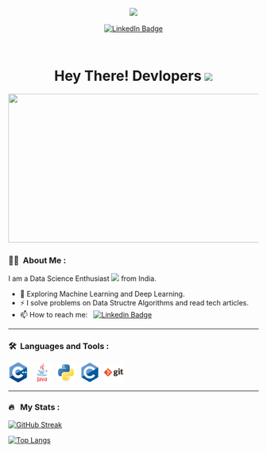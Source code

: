 <p align="center"><img src="https://giphy.com/gifs/scaler-official-cat-cats-coding-k0ijJhqrUP4T2EvmJ1/giphy.gif" width="100"/></p>
<p align="center">
<a href="https://www.linkedin.com/in/daniyal-iqbal-895908250/"><img src="https://img.shields.io/badge/LinkedIn-blue?style=for-the-badge&logo=linkedin&logoColor=white" alt="LinkedIn Badge"></a>
</p>

<p align="center"><img src="https://komarev.com/ghpvc/?username=daniyaal-14&style=flat-square&color=blue" alt=""></p>

<h1 align="center">Hey There! Devlopers <img src="https://media.giphy.com/media/hvRJCLFzcasrR4ia7z/giphy.gif" width="40"></h1>

<p align="center"><img src="https://media.giphy.com/media/dWesBcTLavkZuG35MI/giphy.gif" width="600" height="300"  /></p>

### :woman_technologist: &nbsp;About Me :

I am a Data Science Enthusiast <img src="https://media.giphy.com/media/WUlplcMpOCEmTGBtBW/giphy.gif" width="30"> from India.

- 🌱 Exploring Machine Learning and Deep Learning.
- ⚡ I solve problems on Data Structre Algorithms and read tech articles.
- 📫 How to reach me: &nbsp; [![Linkedin Badge](https://img.shields.io/badge/-daniyal-blue?style=flat&logo=Linkedin&logoColor=white)](https://www.linkedin.com/in/daniyal-iqbal-895908250)

---

### 🛠 &nbsp;Languages and Tools :

<p>
<img src="https://github.com/devicons/devicon/blob/master/icons/cplusplus/cplusplus-original.svg" title="C++" alt="C++" width="40" height="40"/>&nbsp;
<img src="https://github.com/devicons/devicon/blob/master/icons/java/java-original-wordmark.svg" title="Java" alt="Java" width="40" height="40"/>&nbsp;
<img src="https://github.com/devicons/devicon/blob/master/icons/python/python-original.svg" title="Python" alt="Python" width="40" height="40"/>&nbsp;
<img src="https://github.com/devicons/devicon/blob/master/icons/c/c-original.svg" title="C" alt="C" width="40" height="40"/>&nbsp;
<img src="https://github.com/devicons/devicon/blob/master/icons/git/git-original-wordmark.svg" title="Git" **alt="Git" width="40" height="40"/>&nbsp;
</p>

---

### 🔥 &nbsp; My Stats :
[![GitHub Streak](http://github-readme-streak-stats.herokuapp.com?user=daniyaal-14&theme=dark&background=000000)](https://git.io/streak-stats)

[![Top Langs](https://github-readme-stats.vercel.app/api/top-langs/?username=daniyaal-14&layout=compact&theme=vision-friendly-dark)](https://github.com/anuraghazra/github-readme-stats)
